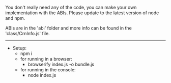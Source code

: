 You don't really need any of the code, you can make your own implementation with the ABIs.
Please update to the latest version of node and npm.

ABIs are in the 'abi' folder and more info can be found in the 'class/CrnInfo.js' file.

---

- Setup:
	- npm i
	- for running in a browser:
		- browserify index.js -o bundle.js
	- for running in the console:
		- node index.js